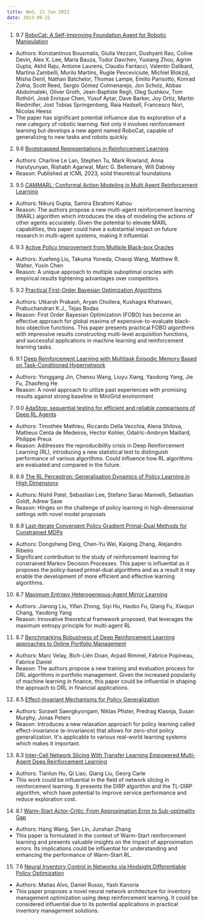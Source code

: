 ```yaml
---
title: Wed, 21 Jun 2023
date: 2023-06-21
---
```

1. 9.7 [RoboCat: A Self-Improving Foundation Agent for Robotic Manipulation](https://arxiv.org/abs/2306.11706)
* Authors: Konstantinos Bousmalis, Giulia Vezzani, Dushyant Rao, Coline Devin, Alex X. Lee, Maria Bauza, Todor Davchev, Yuxiang Zhou, Agrim Gupta, Akhil Raju, Antoine Laurens, Claudio Fantacci, Valentin Dalibard, Martina Zambelli, Murilo Martins, Rugile Pevceviciute, Michiel Blokzijl, Misha Denil, Nathan Batchelor, Thomas Lampe, Emilio Parisotto, Konrad Żołna, Scott Reed, Sergio Gómez Colmenarejo, Jon Scholz, Abbas Abdolmaleki, Oliver Groth, Jean-Baptiste Regli, Oleg Sushkov, Tom Rothörl, José Enrique Chen, Yusuf Aytar, Dave Barker, Joy Ortiz, Martin Riedmiller, Jost Tobias Springenberg, Raia Hadsell, Francesco Nori, Nicolas Heess
* The paper has significant potential influence due its exploration of a new category of robotic learning. Not only it involves reinforcement learning but develops a new agent named RoboCat, capable of generalizing to new tasks and robots quickly.

2. 9.6 [Bootstrapped Representations in Reinforcement Learning](https://arxiv.org/abs/2306.10171)
* Authors: Charline Le Lan, Stephen Tu, Mark Rowland, Anna Harutyunyan, Rishabh Agarwal, Marc G. Bellemare, Will Dabney
* Reason: Published at ICML 2023, solid theoretical foundations

3. 9.5 [CAMMARL: Conformal Action Modeling in Multi Agent Reinforcement Learning](https://arxiv.org/abs/2306.11128)
* Authors: Nikunj Gupta, Samira Ebrahimi Kahou
* Reason: The authors propose a new multi-agent reinforcement learning (MARL) algorithm which introduces the idea of modeling the actions of other agents accurately. Given the potential to elevate MARL capabilities, this paper could have a substantial impact on future research in multi-agent systems, making it influential.

4. 9.3 [Active Policy Improvement from Multiple Black-box Oracles](https://arxiv.org/abs/2306.10259)
* Authors: Xuefeng Liu, Takuma Yoneda, Chaoqi Wang, Matthew R. Walter, Yuxin Chen
* Reason: A unique approach to multiple suboptimal oracles with empirical results tightening advantages over competitors

5. 9.2 [Practical First-Order Bayesian Optimization Algorithms](https://arxiv.org/abs/2306.10815)
* Authors: Utkarsh Prakash, Aryan Chollera, Kushagra Khatwani, Prabuchandran K.J., Tejas Bodas
* Reason: First Order Bayesian Optimization (FOBO) has become an effective approach for global maxima of expensive-to-evaluate black-box objective functions. This paper presents practical FOBO algorithms with impressive results constructing multi-level acquisition functions, and successful applications in machine learning and reinforcement learning tasks.

6. 9.1 [Deep Reinforcement Learning with Multitask Episodic Memory Based on Task-Conditioned Hypernetwork](https://arxiv.org/abs/2306.10698)
* Authors: Yonggang Jin, Chenxu Wang, Liuyu Xiang, Yaodong Yang, Jie Fu, Zhaofeng He
* Reason: A novel approach to utilize past experiences with promising results against strong baseline in MiniGrid environment

7. 9.0 [AdaStop: sequential testing for efficient and reliable comparisons of Deep RL Agents](https://arxiv.org/abs/2306.10882)
* Authors: Timothée Mathieu, Riccardo Della Vecchia, Alena Shilova, Matheus Centa de Medeiros, Hector Kohler, Odalric-Ambrym Maillard, Philippe Preux
* Reason: Addresses the reproducibility crisis in Deep Reinforcement Learning (RL), introducing a new statistical test to distinguish performance of various algorithms. Could influence how RL algorithms are evaluated and compared in the future.

8. 8.9 [The RL Perceptron: Generalisation Dynamics of Policy Learning in High Dimensions](https://arxiv.org/abs/2306.10404)
* Authors: Nishil Patel, Sebastian Lee, Stefano Sarao Mannelli, Sebastian Goldt, Adrew Saxe
* Reason: Hinges on the challenge of policy learning in high-dimensional settings with novel model proposals

9. 8.9 [Last-Iterate Convergent Policy Gradient Primal-Dual Methods for Constrained MDPs](https://arxiv.org/abs/2306.11700)
* Authors: Dongsheng Ding, Chen-Yu Wei, Kaiqing Zhang, Alejandro Ribeiro
* Significant contribution to the study of reinforcement learning for constrained Markov Decision Processes. This paper is influential as it proposes the policy-based primal-dual algorithms and as a result it may enable the development of more efficient and effective learning algorithms.

10. 8.7 [Maximum Entropy Heterogeneous-Agent Mirror Learning](https://arxiv.org/abs/2306.10715)
* Authors: Jiarong Liu, Yifan Zhong, Siyi Hu, Haobo Fu, Qiang Fu, Xiaojun Chang, Yaodong Yang
* Reason: Innovative theoretical framework proposed, that leverages the maximum entropy principle for multi-agent RL

11. 8.7 [Benchmarking Robustness of Deep Reinforcement Learning approaches to Online Portfolio Management](https://arxiv.org/abs/2306.10950)
* Authors: Marc Velay, Bich-Liên Doan, Arpad Rimmel, Fabrice Popineau, Fabrice Daniel
* Reason: The authors propose a new training and evaluation process for DRL algorithms in portfolio management. Given the increased popularity of machine learning in finance, this paper could be influential in shaping the approach to DRL in financial applications.

12. 8.5 [Effect-Invariant Mechanisms for Policy Generalization](https://arxiv.org/abs/2306.10983)
* Authors: Sorawit Saengkyongam, Niklas Pfister, Predrag Klasnja, Susan Murphy, Jonas Peters
* Reason: Introduces a new relaxation approach for policy learning called effect-invariance (e-invariance) that allows for zero-shot policy generalization. It's applicable to various real-world learning systems which makes it important.

13. 8.3 [Inter-Cell Network Slicing With Transfer Learning Empowered Multi-Agent Deep Reinforcement Learning](https://arxiv.org/abs/2306.11552)
* Authors: Tianlun Hu, Qi Liao, Qiang Liu, Georg Carle
* This work could be influential in the field of network slicing in reinforcement learning. It presents the DIRP algorithm and the TL-DIRP algorithm, which have potential to improve service performance and reduce exploration cost.

14. 8.1 [Warm-Start Actor-Critic: From Approximation Error to Sub-optimality Gap](https://arxiv.org/abs/2306.11271)
* Authors: Hang Wang, Sen Lin, Junshan Zhang
* This paper is formulated in the context of Warm-Start reinforcement learning and presents valuable insights on the impact of approximation errors. Its implications could be influential for understanding and enhancing the performance of Warm-Start RL.

15. 7.6 [Neural Inventory Control in Networks via Hindsight Differentiable Policy Optimization](https://arxiv.org/abs/2306.11246)
* Authors: Matias Alvo, Daniel Russo, Yash Kanoria
* This paper proposes a novel neural network architecture for inventory management optimization using deep reinforcement learning. It could be considered influential due to its potential applications in practical inventory management solutions.

